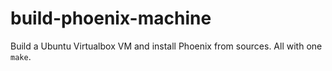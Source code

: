 # build-phoenix-machine
Build a Ubuntu Virtualbox VM and install Phoenix from sources. All with one `make`.
